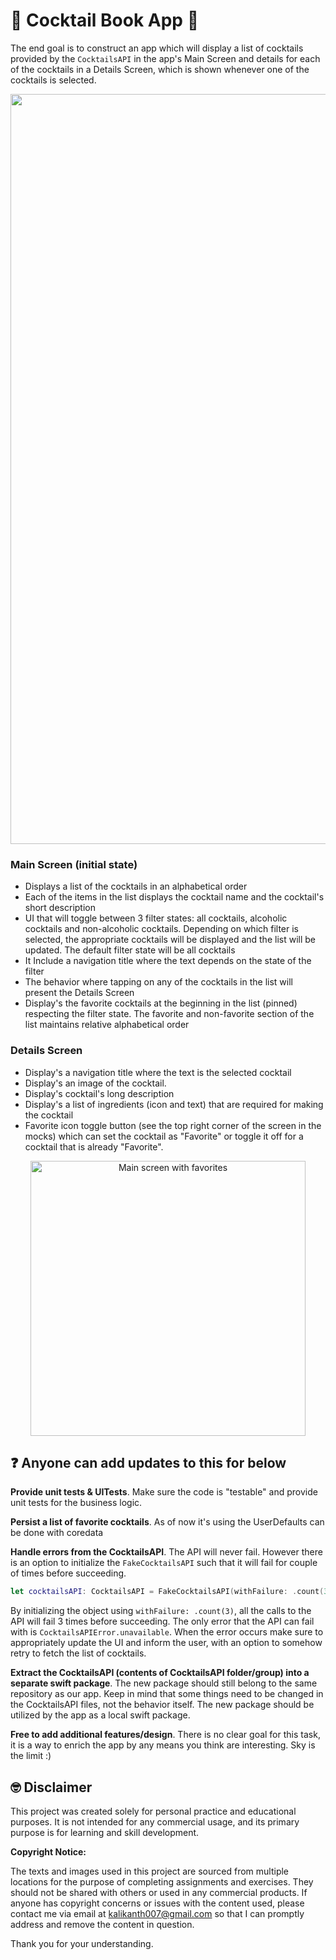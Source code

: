 # 🍹 Cocktail Book App 📱

The end goal is to construct an app which will display a list of cocktails provided by the `CocktailsAPI` in the app's Main Screen and details for each of the cocktails in a Details Screen, which is shown whenever one of the cocktails is selected.

<p align="center">
    <img src="MDAssets/overview.png" width="1200" max-width="90%" alt="Design Overview" />
</p>

### Main Screen (initial state)
- Displays a list of the cocktails in an alphabetical order
- Each of the items in the list displays the cocktail name and the cocktail's short description
- UI that will toggle between 3 filter states: all cocktails, alcoholic cocktails and non-alcoholic cocktails. Depending on which filter is selected, the appropriate cocktails will be displayed and the list will be updated. The default filter state will be all cocktails
- It Include a navigation title where the text depends on the state of the filter
- The behavior where tapping on any of the cocktails in the list will present the Details Screen
- Display's the favorite cocktails at the beginning in the list (pinned) respecting the filter state. The favorite and non-favorite section of the list maintains relative alphabetical order

### Details Screen
- Display's a navigation title where the text is the selected cocktail
- Display's an image of the cocktail.
- Display's cocktail's long description
- Display's a list of ingredients (icon and text) that are required for making the cocktail
- Favorite icon toggle button (see the top right corner of the screen in the mocks) which can set the cocktail as "Favorite" or toggle it off for a cocktail that is already "Favorite".

<p align="center">
    <img src="MDAssets/main-screen-with-favorites.png" width="440" max-width="90%" alt="Main screen with favorites" />
</p>

## ❓ Anyone can add updates to this for below

**Provide unit tests & UITests**. Make sure the code is "testable" and provide unit tests for the business logic.

**Persist a list of favorite cocktails**. As of now it's using the UserDefaults can be done with coredata

**Handle errors from the CocktailsAPI**. The API will never fail. However there is an option to initialize the `FakeCocktailsAPI` such that it will fail for couple of times before succeeding.

```swift
let cocktailsAPI: CocktailsAPI = FakeCocktailsAPI(withFailure: .count(3)) 
```
By initializing the object using `withFailure: .count(3)`, all the calls to the API will fail 3 times before succeeding. The only error that the API can fail with is `CocktailsAPIError.unavailable`. When the error occurs make sure to appropriately update the UI and inform the user, with an option to somehow retry to fetch the list of cocktails.

**Extract the CocktailsAPI (contents of CocktailsAPI folder/group) into a separate swift package**. The new package should still belong to the same repository as our app. Keep in mind that some things need to be changed in the CocktailsAPI files, not the behavior itself. The new package should be utilized by the app as a local swift package.

**Free to add additional features/design**. There is no clear goal for this task, it is a way to enrich the app by any means you think are interesting. Sky is the limit :)

## 🤓 Disclaimer

This project was created solely for personal practice and educational purposes. It is not intended for any commercial usage, and its primary purpose is for learning and skill development.

**Copyright Notice:**

The texts and images used in this project are sourced from multiple locations for the purpose of completing assignments and exercises. They should not be shared with others or used in any commercial products. If anyone has copyright concerns or issues with the content used, please contact me via email at [kalikanth007@gmail.com](mailto:kalikanth007@gmail.com) so that I can promptly address and remove the content in question.

Thank you for your understanding.


